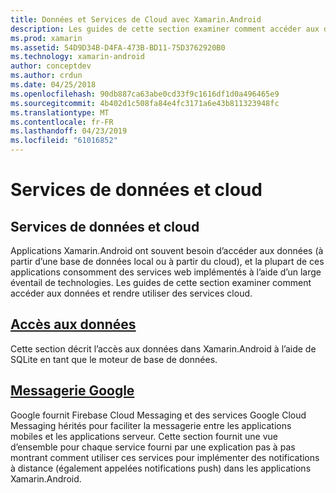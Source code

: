 ```yaml
---
title: Données et Services de Cloud avec Xamarin.Android
description: Les guides de cette section examiner comment accéder aux données et rendre utiliser des services cloud.
ms.prod: xamarin
ms.assetid: 54D9D34B-D4FA-473B-BD11-75D3762920B0
ms.technology: xamarin-android
author: conceptdev
ms.author: crdun
ms.date: 04/25/2018
ms.openlocfilehash: 90db887ca63abe0cd33f9c1616df1d0a496465e9
ms.sourcegitcommit: 4b402d1c508fa84e4fc3171a6e43b811323948fc
ms.translationtype: MT
ms.contentlocale: fr-FR
ms.lasthandoff: 04/23/2019
ms.locfileid: "61016852"
---
```

# <a name="data-and-cloud-services"></a>Services de données et cloud

## <a name="data-and-cloud-services"></a>Services de données et cloud

Applications Xamarin.Android ont souvent besoin d’accéder aux données (à partir d’une base de données local ou à partir du cloud), et la plupart de ces applications consomment des services web implémentés à l’aide d’un large éventail de technologies. Les guides de cette section examiner comment accéder aux données et rendre utiliser des services cloud.

## <a name="data-accessandroiddata-clouddata-accessindexmd"></a>[Accès aux données](~/android/data-cloud/data-access/index.md)

Cette section décrit l’accès aux données dans Xamarin.Android à l’aide de SQLite en tant que le moteur de base de données.
 
## <a name="google-messagingandroiddata-cloudgoogle-messagingindexmd"></a>[Messagerie Google](~/android/data-cloud/google-messaging/index.md)

Google fournit Firebase Cloud Messaging et des services Google Cloud Messaging hérités pour faciliter la messagerie entre les applications mobiles et les applications serveur. Cette section fournit une vue d’ensemble pour chaque service fourni par une explication pas à pas montrant comment utiliser ces services pour implémenter des notifications à distance (également appelées notifications push) dans les applications Xamarin.Android.


